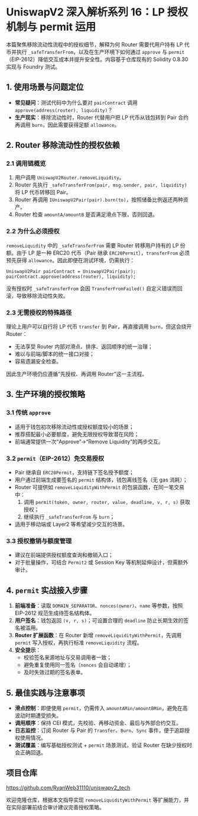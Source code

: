 # UniswapV2 深入解析系列 16：LP 授权机制与 permit 运用

本篇聚焦移除流动性流程中的授权细节，解释为何 Router 需要代用户持有 LP 代币并执行 `_safeTransferFrom`，以及在生产环境下如何通过 `approve` 与 `permit`（EIP-2612）降低交互成本并提升安全性。内容基于仓库现有的 Solidity 0.8.30 实现与 Foundry 测试。

## 1. 使用场景与问题定位
- **常见疑问**：测试代码中为什么要对 `pairContract` 调用 `approve(address(router), liquidity)`？
- **生产现实**：移除流动性时，Router 代替用户把 LP 代币从钱包转到 Pair 合约再调用 `burn`，因此需要获得足额 `allowance`。

## 2. Router 移除流动性的授权依赖

### 2.1 调用链概览
1. 用户调用 `UniswapV2Router.removeLiquidity`。
2. Router 先执行 `_safeTransferFrom(pair, msg.sender, pair, liquidity)` 将 LP 代币转移回 Pair。
3. Router 再调用 `IUniswapV2Pair(pair).burn(to)`，按照储备比例返还两种资产。
4. Router 检查 `amountA/amountB` 是否满足滑点下限，否则回退。

### 2.2 为什么必须授权
`removeLiquidity` 中的 `_safeTransferFrom` 需要 Router 转移用户持有的 LP 份额。由于 LP 是一种 ERC20 代币（Pair 继承 `ERC20Permit`），`transferFrom` 必须预先获得 `allowance`。因此即便在测试环境，仍需执行：

```solidity
UniswapV2Pair pairContract = UniswapV2Pair(pair);
pairContract.approve(address(router), liquidity);
```

没有授权时 `_safeTransferFrom` 会因 `TransferFromFailed()` 自定义错误而回滚，导致移除流动性失败。

### 2.3 无需授权的特殊路径
理论上用户可以自行将 LP 代币 `transfer` 到 Pair，再直接调用 `burn`，但这会绕开 Router：
- 无法享受 Router 内部对滑点、排序、返回顺序的统一治理；
- 难以与前端/脚本的统一接口对接；
- 容易遗漏安全检查。 

因此生产环境仍应遵循“先授权、再调用 Router”这一主流程。

## 3. 生产环境的授权策略

### 3.1 传统 `approve`
- 适用于钱包初次移除流动性或授权额度较小的场景；
- 推荐搭配最小必要额度，避免无限授权导致潜在风险；
- 前端通常提供一次“Approve”→“Remove Liquidity”的两步交互。

### 3.2 `permit`（EIP-2612）免交易授权
- Pair 继承自 `ERC20Permit`，支持链下签名授予额度；
- 用户通过前端生成要签名的 `permit` 结构体，钱包离线签名（无 gas 消耗）；
- Router 可提供如 `removeLiquidityWithPermit` 的包装函数，在同一笔交易中：
  1. 调用 `permit(token, owner, router, value, deadline, v, r, s)` 获取授权；
  2. 继续执行 `_safeTransferFrom` 与 `burn`；
- 适用于移动端或 Layer2 等希望减少交互的场景。

### 3.3 授权撤销与额度管理
- 建议在前端提供授权额度查询和撤销入口；
- 对于批量操作，可结合 `Permit2` 或 Session Key 等机制延伸设计，但需额外审计。

## 4. `permit` 实战接入步骤
1. **前端准备**：读取 `DOMAIN_SEPARATOR`、`nonces(owner)`、`name` 等参数，按照 EIP-2612 规范生成待签名结构体。
2. **用户签名**：钱包返回 `(v, r, s)`；可设置合理的 `deadline` 防止长期生效的签名被滥用。
3. **Router 扩展函数**：在 Router 新增 `removeLiquidityWithPermit`，先调用 `permit` 写入授权，再执行标准 `removeLiquidity` 流程。
4. **安全提示**：
   - 校验签名来源地址与交易调用者一致；
   - 避免重复使用同一签名（`nonces` 会自动递增）；
   - 及时失效过期的签名表单。

## 5. 最佳实践与注意事项
- **滑点控制**：即便使用 `permit`，仍需传入 `amountAMin/amountBMin`，避免在高波动时期遭受损失。
- **调用顺序**：保持 CEI 模式，先校验、再移动资金、最后与外部合约交互。
- **日志监控**：订阅 Router 与 Pair 的 `Transfer`、`Burn`、`Sync` 事件，便于追踪授权使用情况。
- **测试覆盖**：编写基础授权测试 + `permit` 场景测试，验证 Router 在缺少授权时会正确回退。

## 项目仓库
https://github.com/RyanWeb31110/uniswapv2_tech

欢迎克隆仓库，根据本文指导实现 `removeLiquidityWithPermit` 等扩展能力，并在实际部署前结合审计建议完善授权策略。

